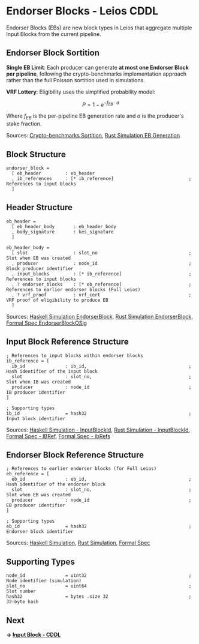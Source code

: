 # Endorser Blocks - Leios CDDL

Endorser Blocks (EBs) are new block types in Leios that aggregate multiple Input Blocks from the current pipeline.

## Endorser Block Sortition

**Single EB Limit**: Each producer can generate **at most one Endorser Block per pipeline**, following the crypto-benchmarks implementation approach rather than the full Poisson sortition used in simulations.

**VRF Lottery**: Eligibility uses the simplified probability model:

$$P = 1 - e^{-f_{EB} \cdot \sigma}$$

Where $f_{EB}$ is the per-pipeline EB generation rate and $\sigma$ is the producer's stake fraction.

Sources: [Crypto-benchmarks Sortition](https://github.com/input-output-hk/ouroboros-leios/blob/main/crypto-benchmarks.rs/Specification.md#L63-L65), [Rust Simulation EB Generation](https://github.com/input-output-hk/ouroboros-leios/blob/main/sim-rs/sim-core/src/sim/node.rs#L606-L641)

## Block Structure

```cddl
endorser_block =
  [ eb_header         : eb_header
  , ib_references     : [* ib_reference]                            ; References to input blocks
  ]
```

## Header Structure

```cddl
eb_header =
  [ eb_header_body       : eb_header_body
  , body_signature       : kes_signature
  ]

eb_header_body =
  [ slot                 : slot_no                                  ; Slot when EB was created
  , producer             : node_id                                  ; Block producer identifier
  , input_blocks         : [* ib_reference]                         ; References to input blocks
  , ? endorser_blocks    : [* eb_reference]                         ; References to earlier endorser blocks (Full Leios)
  , ? vrf_proof          : vrf_cert                                 ; VRF proof of eligibility to produce EB
  ]
```
Sources: [Haskell Simulation EndorserBlock](https://github.com/input-output-hk/ouroboros-leios/blob/main/simulation/src/LeiosProtocol/Common.hs#L160-L171), [Rust Simulation EndorserBlock](https://github.com/input-output-hk/ouroboros-leios/blob/main/sim-rs/sim-core/src/model.rs#L167-L176), [Formal Spec EndorserBlockOSig](https://github.com/input-output-hk/ouroboros-leios-formal-spec/blob/main/formal-spec/Leios/Blocks.agda#L97-L106)

## Input Block Reference Structure

```cddl
; References to input blocks within endorser blocks
ib_reference = [
  ib_id               : ib_id,                                      ; Hash identifier of the input block
  slot                : slot_no,                                    ; Slot when IB was created
  producer            : node_id                                     ; IB producer identifier
]

; Supporting types
ib_id                 = hash32                                      ; Input block identifier
```
Sources: [Haskell Simulation - InputBlockId](https://github.com/input-output-hk/ouroboros-leios/blob/main/simulation/src/LeiosProtocol/Common.hs#L100-L105), [Rust Simulation - InputBlockId](https://github.com/input-output-hk/ouroboros-leios/blob/main/sim-rs/sim-core/src/model.rs#L98-L105), [Formal Spec - IBRef](https://github.com/input-output-hk/ouroboros-leios-formal-spec/blob/main/formal-spec/Leios/Blocks.agda#L33), [Formal Spec - ibRefs](https://github.com/input-output-hk/ouroboros-leios-formal-spec/blob/main/formal-spec/Leios/Blocks.agda#L101)

## Endorser Block Reference Structure

```cddl
; References to earlier endorser blocks (for Full Leios)
eb_reference = [
  eb_id               : eb_id,                                      ; Hash identifier of the endorser block  
  slot                : slot_no,                                    ; Slot when EB was created
  producer            : node_id                                     ; EB producer identifier
]

; Supporting types
eb_id                 = hash32                                      ; Endorser block identifier
```
Sources: [Haskell Simulation](https://github.com/input-output-hk/ouroboros-leios/blob/main/simulation/src/LeiosProtocol/Common.hs#L161-L163), [Rust Simulation](https://github.com/input-output-hk/ouroboros-leios/blob/main/sim-rs/sim-core/src/model.rs#L148-L152), [Formal Spec](https://github.com/input-output-hk/ouroboros-leios-formal-spec/blob/main/formal-spec/Leios/Blocks.agda#L34)

## Supporting Types

```cddl
node_id               = uint32                                      ; Node identifier (simulation)
slot_no               = uint64                                      ; Slot number
hash32                = bytes .size 32                              ; 32-byte hash
```

## Next
**→ [Input Block - CDDL](input-blocks.md)**